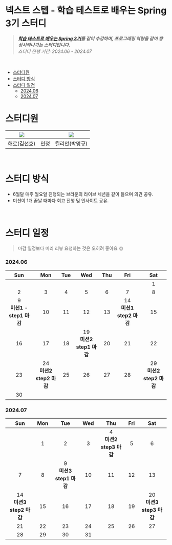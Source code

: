 # 넥스트 스텝 - 학습 테스트로 배우는 Spring 3기 스터디

> **_[학습 테스트로 배우는 Spring 3기](https://edu.nextstep.camp/c/X1pbG30l)를 같이 수강하며, 프로그래밍 역량을 같이 
> 향상시켜나가는 스터디입니다._** <br>
> _스터디 진행 기간: 2024.06 - 2024.07_

<br>

<!-- TOC -->
* [스터디원](#스터디원)
* [스터디 방식](#스터디-방식)
* [스터디 일정](#스터디-일정)
    * [2024.06](#202406)
    * [2024.07](#202407)
<!-- TOC -->



# 스터디원

| ![](https://github.com/haero77.png?size=80) |                                        | ![](https://github.com/audrb96.png?size=80) |
|---------------------------------------------|----------------------------------------|---------------------------------------------|
| [해로(김선호)](https://github.com/haero77)       | [민정](https://github.com/monsteralover) | [킬리안(박명규)](https://github.com/audrb96)      |

<br>

# 스터디 방식

- 6월달 매주 월요일 진행되는 브라운의 라이브 세션을 같이 들으며 의견 공유.
- 미션이 1개 끝날 때마다 회고 진행 및 인사이트 공유.

<br>

# 스터디 일정

> 마감 일정보다 미리 리뷰 요청하는 것은 오히려 좋아요 🌞


### 2024.06

|            	Sun	            |           	Mon	            | 	Tue	 |           	Wed	            | 	Thu	 |           	Fri	            |           	Sat	            |
|:---------------------------:|:--------------------------:|:-----:|:--------------------------:|:-----:|:--------------------------:|:--------------------------:|
|             		              |             		             |  		   |             		             |  		   |             		             |            	1	             |
|             	2	             |            	3	             |  	4	  |            	5	             |  	6	  |            	7	             |            	8	             |
| 	9 <br> **미션1 - step1 마감**	 |            	10	            | 	11	  |            	12	            | 	13	  | 	14 <br> **미션1 step2 마감**	 |            	15	            |
|            	16	             |            	17	            | 	18	  | 	19 <br> **미션2 step1 마감**	 | 	20	  |            	21	            |            	22	            |
|            	23	             | 	24 <br> **미션2 step2 마감**	 | 	25 	 |     	26	         <br/>     | 	27	  |            	28	            | 	29 <br> **미션2 step2 마감**	 |
|            	30	             |             		             |  		   |             		             |  		   |             		             |             		             |


### 2024.07

|           	Sun	            | 	Mon	 |           	Tue	           | 	Wed	 |           	Thu	           | 	Fri	 |           	Sat	            |
|:--------------------------:|:-----:|:-------------------------:|:-----:|:-------------------------:|:-----:|:--------------------------:|
|             		             |  	1	  |            	2	            |  	3	  | 	4 <br> **미션2 step3 마감**	 |  	5	  |            	6	             |
|            	7	             |  	8	  | 	9 <br> **미션3 step1 마감**	 | 	10	  |           	11	            | 	12	  |            	13	            |
| 	14 <br> **미션3 step2 마감**	 | 	15	  |           	16	            | 	17	  |           	18	            | 	19	  | 	20 <br> **미션3 step3 마감**	 |
|            	21	            | 	22	  |           	23	            | 	24	  |           	25	            | 	26	  |            	27	            |
|            	28	            | 	29	  |           	30	            | 	31	  |            		             |  		   |             		             |
